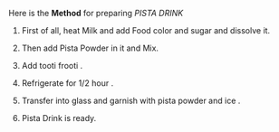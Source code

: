 Here is the **Method** for preparing *PISTA DRINK*

1. First of all, heat Milk and add Food color and 
  sugar and dissolve it.

2. Then add Pista Powder in it and Mix.

3. Add tooti frooti .

4. Refrigerate for 1/2 hour .

5. Transfer into glass and garnish with pista powder and ice .

6. Pista Drink is ready.